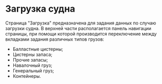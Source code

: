 # Загрузка судна
Страница "Загрузка" предназначена для задания данных по случаю загрузки судна. В верхней части располагается панель навигации страницы, при помощи которой производится переключение между вкладками задания различных типов грузов:
- Балластные цистерны;
- Цистерны запаса;
- Прочие запасы;
- Навалочный груз;
- Генеральный груз;
- Контейнеры.
